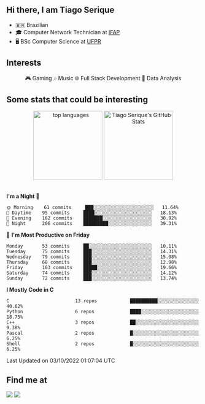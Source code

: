 
<h2> Hi there, I am Tiago Serique</h2>

<div>
	<ul>
		<li>🇧🇷 Brazilian</li>
		<li>🎓 Computer Network Technician at <a href="https://www.ifap.edu.br/">IFAP</a></li>
		<li>🖥️ BSc Computer Science at <a href="https://www.ufpr.br/portalufpr/">UFPR</a></li>
	</ul>
</div>


<h2>Interests</h2>

<div align="center">
	🎮 Gaming 🎶 Music 🌐 Full Stack Development 🎲 Data Analysis
</div>


<h2>Some stats that could be interesting</h2>

<div align="center">
	<img height="180em" src="https://github-readme-stats.vercel.app/api/top-langs/?layout=compact&theme=tokyonight&username=tiagoserique&langs_count=10&hide=makefile&exclude_repo=vim-mods" alt="top languages">
	<img height="180em" src="https://github-readme-stats.vercel.app/api?username=tiagoserique&count_private=true&show_icons=true&theme=tokyonight&include_all_commits=true" alt="Tiago Serique's GitHub Stats">
</div> 

<br>

<!--START_SECTION:waka-->
**I'm a Night 🦉** 

```text
🌞 Morning    61 commits     ███░░░░░░░░░░░░░░░░░░░░░░   11.64% 
🌆 Daytime    95 commits     ████░░░░░░░░░░░░░░░░░░░░░   18.13% 
🌃 Evening    162 commits    ███████░░░░░░░░░░░░░░░░░░   30.92% 
🌙 Night      206 commits    █████████░░░░░░░░░░░░░░░░   39.31%

```
📅 **I'm Most Productive on Friday** 

```text
Monday       53 commits     ██░░░░░░░░░░░░░░░░░░░░░░░   10.11% 
Tuesday      75 commits     ███░░░░░░░░░░░░░░░░░░░░░░   14.31% 
Wednesday    79 commits     ███░░░░░░░░░░░░░░░░░░░░░░   15.08% 
Thursday     68 commits     ███░░░░░░░░░░░░░░░░░░░░░░   12.98% 
Friday       103 commits    █████░░░░░░░░░░░░░░░░░░░░   19.66% 
Saturday     74 commits     ███░░░░░░░░░░░░░░░░░░░░░░   14.12% 
Sunday       72 commits     ███░░░░░░░░░░░░░░░░░░░░░░   13.74%

```


**I Mostly Code in C** 

```text
C                        13 repos            ██████████░░░░░░░░░░░░░░░   40.62% 
Python                   6 repos             ████░░░░░░░░░░░░░░░░░░░░░   18.75% 
C++                      3 repos             ██░░░░░░░░░░░░░░░░░░░░░░░   9.38% 
Pascal                   2 repos             █░░░░░░░░░░░░░░░░░░░░░░░░   6.25% 
Shell                    2 repos             █░░░░░░░░░░░░░░░░░░░░░░░░   6.25%

```



 Last Updated on 03/10/2022 01:07:04 UTC
<!--END_SECTION:waka-->



<h2>Find me at</h2>

<div>
	<a href="https://www.linkedin.com/in/tiago-serique"><img src="https://img.shields.io/badge/LinkedIn-0077B5?style=for-the-badge&logo=linkedin&logoColor=white"></a>
	<a href="https://www.instagram.com/tecseit/"><img src="https://img.shields.io/badge/Instagram-E4405F?style=for-the-badge&logo=instagram&logoColor=white"></a>
</div>
